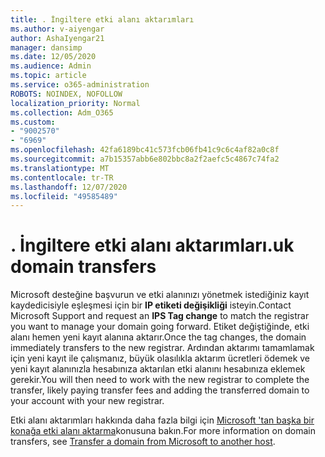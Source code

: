 ```yaml
---
title: . İngiltere etki alanı aktarımları
ms.author: v-aiyengar
author: AshaIyengar21
manager: dansimp
ms.date: 12/05/2020
ms.audience: Admin
ms.topic: article
ms.service: o365-administration
ROBOTS: NOINDEX, NOFOLLOW
localization_priority: Normal
ms.collection: Adm_O365
ms.custom:
- "9002570"
- "6969"
ms.openlocfilehash: 42fa6189bc41c573fcb06fb41c9c6c4af82a0c8f
ms.sourcegitcommit: a7b15357abb6e802bbc8a2f2aefc5c4867c74fa2
ms.translationtype: MT
ms.contentlocale: tr-TR
ms.lasthandoff: 12/07/2020
ms.locfileid: "49585489"
---
```

# <a name="uk-domain-transfers"></a><span data-ttu-id="acd95-102">. İngiltere etki alanı aktarımları</span><span class="sxs-lookup"><span data-stu-id="acd95-102">.uk domain transfers</span></span>

<span data-ttu-id="acd95-103">Microsoft desteğine başvurun ve etki alanınızı yönetmek istediğiniz kayıt kaydedicisiyle eşleşmesi için bir **IP etiketi değişikliği** isteyin.</span><span class="sxs-lookup"><span data-stu-id="acd95-103">Contact Microsoft Support and request an **IPS Tag change** to match the registrar you want to manage your domain going forward.</span></span> <span data-ttu-id="acd95-104">Etiket değiştiğinde, etki alanı hemen yeni kayıt alanına aktarır.</span><span class="sxs-lookup"><span data-stu-id="acd95-104">Once the tag changes, the domain immediately transfers to the new registrar.</span></span> <span data-ttu-id="acd95-105">Ardından aktarımı tamamlamak için yeni kayıt ile çalışmanız, büyük olasılıkla aktarım ücretleri ödemek ve yeni kayıt alanınızla hesabınıza aktarılan etki alanını hesabınıza eklemek gerekir.</span><span class="sxs-lookup"><span data-stu-id="acd95-105">You will then need to work with the new registrar to complete the transfer, likely paying transfer fees and adding the transferred domain to your account with your new registrar.</span></span>

<span data-ttu-id="acd95-106">Etki alanı aktarımları hakkında daha fazla bilgi için [Microsoft 'tan başka bir konağa etki alanı aktarma](https://docs.microsoft.com/microsoft-365/admin/get-help-with-domains/transfer-a-domain-from-microsoft-to-another-host?view=o365-worldwide)konusuna bakın.</span><span class="sxs-lookup"><span data-stu-id="acd95-106">For more information on domain transfers, see [Transfer a domain from Microsoft to another host](https://docs.microsoft.com/microsoft-365/admin/get-help-with-domains/transfer-a-domain-from-microsoft-to-another-host?view=o365-worldwide).</span></span>
